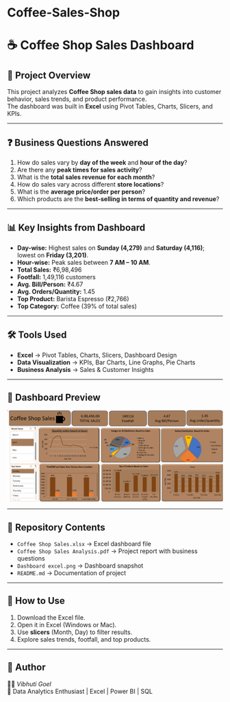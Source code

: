 # Coffee-Sales-Shop
# ☕ Coffee Shop Sales Dashboard

## 📌 Project Overview
This project analyzes **Coffee Shop sales data** to gain insights into customer behavior, sales trends, and product performance.  
The dashboard was built in **Excel** using Pivot Tables, Charts, Slicers, and KPIs.

---

## ❓ Business Questions Answered
1. How do sales vary by **day of the week** and **hour of the day**?  
2. Are there any **peak times for sales activity**?  
3. What is the **total sales revenue for each month**?  
4. How do sales vary across different **store locations**?  
5. What is the **average price/order per person**?  
6. Which products are the **best-selling in terms of quantity and revenue**?  

---

## 📊 Key Insights from Dashboard
- **Day-wise:** Highest sales on **Sunday (4,279)** and **Saturday (4,116)**; lowest on **Friday (3,201)**.  
- **Hour-wise:** Peak sales between **7 AM – 10 AM**.  
- **Total Sales:** ₹6,98,496  
- **Footfall:** 1,49,116 customers  
- **Avg. Bill/Person:** ₹4.67  
- **Avg. Orders/Quantity:** 1.45  
- **Top Product:** Barista Espresso (₹2,766)  
- **Top Category:** Coffee (39% of total sales)  

---

## 🛠️ Tools Used
- **Excel** → Pivot Tables, Charts, Slicers, Dashboard Design  
- **Data Visualization** → KPIs, Bar Charts, Line Graphs, Pie Charts  
- **Business Analysis** → Sales & Customer Insights  

---

## 📸 Dashboard Preview
![Dashboard Screenshot](Dashboard%20excel.png)

---

## 📂 Repository Contents
- `Coffee Shop Sales.xlsx` → Excel dashboard file  
- `Coffee Shop Sales Analysis.pdf` → Project report with business questions  
- `Dashboard excel.png` → Dashboard snapshot  
- `README.md` → Documentation of project  

---

## 🚀 How to Use
1. Download the Excel file.  
2. Open it in Excel (Windows or Mac).  
3. Use **slicers** (Month, Day) to filter results.  
4. Explore sales trends, footfall, and top products.  

---

## 🙌 Author
👩‍💻 *Vibhuti Goel*  
📌 Data Analytics Enthusiast | Excel | Power BI | SQL  
